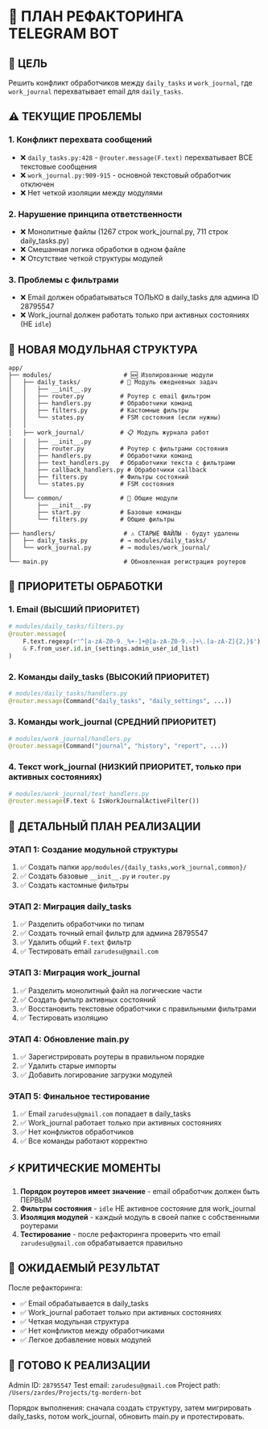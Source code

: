 # 🚀 ПЛАН РЕФАКТОРИНГА TELEGRAM BOT

## 🎯 ЦЕЛЬ
Решить конфликт обработчиков между `daily_tasks` и `work_journal`, где `work_journal` перехватывает email для `daily_tasks`.

## ⚠️ ТЕКУЩИЕ ПРОБЛЕМЫ

### 1. Конфликт перехвата сообщений
- ❌ `daily_tasks.py:428` - `@router.message(F.text)` перехватывает ВСЕ текстовые сообщения
- ❌ `work_journal.py:909-915` - основной текстовый обработчик отключен
- ❌ Нет четкой изоляции между модулями

### 2. Нарушение принципа ответственности
- ❌ Монолитные файлы (1267 строк work_journal.py, 711 строк daily_tasks.py)
- ❌ Смешанная логика обработки в одном файле
- ❌ Отсутствие четкой структуры модулей

### 3. Проблемы с фильтрами
- ❌ Email должен обрабатываться ТОЛЬКО в daily_tasks для админа ID 28795547
- ❌ Work_journal должен работать только при активных состояниях (НЕ `idle`)

## 📁 НОВАЯ МОДУЛЬНАЯ СТРУКТУРА

```
app/
├── modules/                    # 🆕 Изолированные модули
│   ├── daily_tasks/           # 📧 Модуль ежедневных задач  
│   │   ├── __init__.py
│   │   ├── router.py          # Роутер с email фильтром
│   │   ├── handlers.py        # Обработчики команд
│   │   ├── filters.py         # Кастомные фильтры
│   │   └── states.py          # FSM состояния (если нужны)
│   │
│   ├── work_journal/          # 📋 Модуль журнала работ
│   │   ├── __init__.py
│   │   ├── router.py          # Роутер с фильтрами состояния
│   │   ├── handlers.py        # Обработчики команд
│   │   ├── text_handlers.py   # Обработчики текста с фильтрами
│   │   ├── callback_handlers.py # Обработчики callback
│   │   ├── filters.py         # Фильтры состояний
│   │   └── states.py          # FSM состояния
│   │
│   └── common/                # 🔧 Общие модули
│       ├── __init__.py
│       ├── start.py           # Базовые команды
│       └── filters.py         # Общие фильтры
│
├── handlers/                   # ⚠️ СТАРЫЕ ФАЙЛЫ - будут удалены
│   ├── daily_tasks.py         # → modules/daily_tasks/
│   └── work_journal.py        # → modules/work_journal/
│
└── main.py                     # Обновленная регистрация роутеров
```

## 🎯 ПРИОРИТЕТЫ ОБРАБОТКИ

### 1. Email (ВЫСШИЙ ПРИОРИТЕТ)
```python
# modules/daily_tasks/filters.py
@router.message(
    F.text.regexp(r'^[a-zA-Z0-9._%+-]+@[a-zA-Z0-9.-]+\.[a-zA-Z]{2,}$') 
    & F.from_user.id.in_(settings.admin_user_id_list)
)
```

### 2. Команды daily_tasks (ВЫСОКИЙ ПРИОРИТЕТ)  
```python
# modules/daily_tasks/handlers.py
@router.message(Command("daily_tasks", "daily_settings", ...))
```

### 3. Команды work_journal (СРЕДНИЙ ПРИОРИТЕТ)
```python  
# modules/work_journal/handlers.py
@router.message(Command("journal", "history", "report", ...))
```

### 4. Текст work_journal (НИЗКИЙ ПРИОРИТЕТ, только при активных состояниях)
```python
# modules/work_journal/text_handlers.py  
@router.message(F.text & IsWorkJournalActiveFilter())
```

## 🔧 ДЕТАЛЬНЫЙ ПЛАН РЕАЛИЗАЦИИ

### ЭТАП 1: Создание модульной структуры
1. ✅ Создать папки `app/modules/{daily_tasks,work_journal,common}/`
2. ✅ Создать базовые `__init__.py` и `router.py`
3. ✅ Создать кастомные фильтры

### ЭТАП 2: Миграция daily_tasks
1. ✅ Разделить обработчики по типам
2. ✅ Создать точный email фильтр для админа 28795547
3. ✅ Удалить общий `F.text` фильтр
4. ✅ Тестировать email `zarudesu@gmail.com`

### ЭТАП 3: Миграция work_journal  
1. ✅ Разделить монолитный файл на логические части
2. ✅ Создать фильтр активных состояний
3. ✅ Восстановить текстовые обработчики с правильными фильтрами
4. ✅ Тестировать изоляцию

### ЭТАП 4: Обновление main.py
1. ✅ Зарегистрировать роутеры в правильном порядке
2. ✅ Удалить старые импорты
3. ✅ Добавить логирование загрузки модулей

### ЭТАП 5: Финальное тестирование
1. ✅ Email `zarudesu@gmail.com` попадает в daily_tasks
2. ✅ Work_journal работает только при активных состояниях  
3. ✅ Нет конфликтов обработчиков
4. ✅ Все команды работают корректно

## ⚡ КРИТИЧЕСКИЕ МОМЕНТЫ

1. **Порядок роутеров имеет значение** - email обработчик должен быть ПЕРВЫМ
2. **Фильтры состояния** - `idle` НЕ активное состояние для work_journal
3. **Изоляция модулей** - каждый модуль в своей папке с собственными роутерами
4. **Тестирование** - после рефакторинга проверить что email `zarudesu@gmail.com` обрабатывается правильно

## 🎊 ОЖИДАЕМЫЙ РЕЗУЛЬТАТ

После рефакторинга:
* ✅ Email обрабатывается в daily_tasks
* ✅ Work_journal работает только при активных состояниях
* ✅ Четкая модульная структура
* ✅ Нет конфликтов между обработчиками
* ✅ Легкое добавление новых модулей

## 🚀 ГОТОВО К РЕАЛИЗАЦИИ

Admin ID: `28795547`
Test email: `zarudesu@gmail.com`
Project path: `/Users/zardes/Projects/tg-mordern-bot`

Порядок выполнения: сначала создать структуру, затем мигрировать daily_tasks, потом work_journal, обновить main.py и протестировать.
